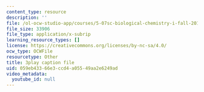 ```yaml
---
content_type: resource
description: ''
file: /ol-ocw-studio-app/courses/5-07sc-biological-chemistry-i-fall-2013/059eb43366e3ccd4a05549aa2e6249ad_qa8IepmE5Mw.srt
file_size: 33906
file_type: application/x-subrip
learning_resource_types: []
license: https://creativecommons.org/licenses/by-nc-sa/4.0/
ocw_type: OCWFile
resourcetype: Other
title: 3play caption file
uid: 059eb433-66e3-ccd4-a055-49aa2e6249ad
video_metadata:
  youtube_id: null
---
```

